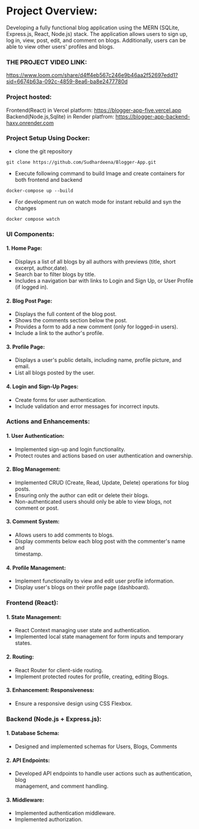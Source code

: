 # Project Overview:    
Developing a fully functional blog application using the MERN (SQLite, Express.js, React, Node.js) stack. The application allows users to sign up, log in, view, post, edit, and comment on blogs. Additionally, users can be able to view other users' profiles and blogs.

### THE PROJECT VIDEO LINK: 
https://www.loom.com/share/d4ff4eb567c246e9b46aa2f52697edd1?sid=6674b63a-092c-4859-8ea6-ba8e2477780d

### Project hosted:  
Frontend(React) in Vercel platform: https://blogger-app-five.vercel.app
Backend(Node.js,Sqlite) in Render platfrom: https://blogger-app-backend-haxv.onrender.com

### Project Setup Using Docker:
- clone the git repository
```
git clone https://github.com/Sudhardeena/Blogger-App.git
```
- Execute following command to build Image and create containers for both frontend and backend
```
docker-compose up --build
```
- For development run on watch mode for instant rebuild and syn the changes
```
docker compose watch
```

### UI Components:
#### 1. Home Page:
- Displays a list of all blogs by all authors with previews (title, short excerpt, author,date).
- Search bar to filter blogs by title.    
- Includes a navigation bar with links to Login and Sign Up, or User Profile (if logged in).
#### 2. Blog Post Page:
- Displays the full content of the blog post.    
- Shows the comments section below the post.    
- Provides a form to add a new comment (only for logged-in users).    
- Include a link to the author's profile.
#### 3. Profile Page:
- Displays a user's public details, including name, profile picture, and email.    
- List all blogs posted by the user.    
#### 4. Login and Sign-Up Pages:
- Create forms for user authentication.    
- Include validation and error messages for incorrect inputs.    
    
### Actions and Enhancements:    
#### 1. User Authentication:    
- Implemented sign-up and login functionality.    
- Protect routes and actions based on user authentication and ownership.    
#### 2. Blog Management:    
- Implemented CRUD (Create, Read, Update, Delete) operations for blog posts.    
- Ensuring only the author can edit or delete their blogs.    
- Non-authenticated users should only be able to view blogs, not comment or post.    
#### 3. Comment System:    
- Allows users to add comments to blogs.    
- Display comments below each blog post with the commenter's name and    
  timestamp.    
#### 4. Profile Management:    
- Implement functionality to view and edit user profile information.    
- Display user's blogs on their profile page (dashboard).    
    
### Frontend (React):    
#### 1. State Management:    
-  React Context managing user state and authentication.    
- Implemented local state management for form inputs and temporary states.    
#### 2. Routing:    
- React Router for client-side routing.    
- Implement protected routes for profile, creating, editing Blogs.    
#### 3. Enhancement: Responsiveness:    
- Ensure a responsive design using CSS Flexbox.    

### Backend (Node.js + Express.js):    
#### 1. Database Schema:    
- Designed and implemented schemas for Users, Blogs, Comments    
    
#### 2. API Endpoints:    
- Developed API endpoints to handle user actions such as authentication, blog    
management, and comment handling.    
    
#### 3. Middleware:    
- Implemented authentication middleware.
- Implemented authorization.
